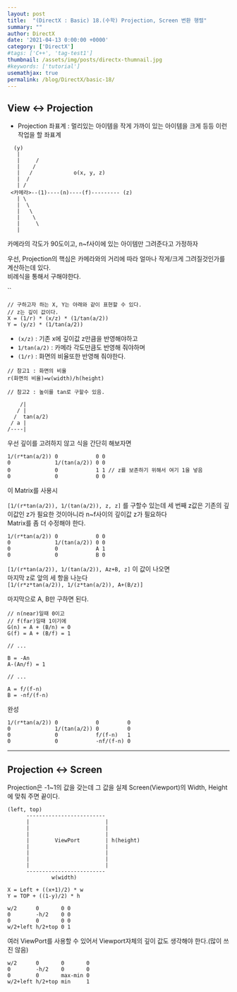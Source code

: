 ```yaml
---
layout: post
title:  "(DirectX : Basic) 18.(수학) Projection, Screen 변환 행렬"
summary: ""
author: DirectX
date: '2021-04-13 0:00:00 +0000'
category: ['DirectX']
#tags: ['C++', 'tag-test1']
thumbnail: /assets/img/posts/directx-thumnail.jpg
#keywords: ['tutorial']
usemathjax: true
permalink: /blog/DirectX/basic-18/
---
```


## View <-> Projection

* Projection 좌표계 : 멀리있는 아이템을 작게 가까이 있는 아이템을 크게 등등 이런 작업을 할 좌표계

```
  (y)
   | 
   |     /
   |    /
   |   /             o(x, y, z)
   |  /
   | /
 <카메라>--(1)----(n)----(f)--------- (z)
   | \
   |  \
   |   \
   |    \
   |     \
   |   
```

카메라의 각도가 90도이고, n~f사이에 있는 아이템만 그려준다고 가정하자

우선, Projection의 핵심은 카메라와의 거리에 따라 얼마나 작게/크게 그려질것인가를 계산하는데 있다.<br>
비례식을 통해서 구해야한다.

``

```
// 구하고자 하는 X, Y는 아래와 같이 표현할 수 있다.
// z는 깊이 값이다.
X = (1/r) * (x/z) * (1/tan(a/2))
Y = (y/z) * (1/tan(a/2))
```

* `(x/z)` : 기존 x에 깊이값 z만큼을 반영해야하고
* `1/tan(a/2)` : 카메라 각도만큼도 반영해 줘야하며
* `(1/r)` : 화면의 비율또한 반영해 줘야한다.

```
// 참고1 : 화면의 비율
r(화면의 비율)=w(width)/h(height)
```

```
// 참고2 : 높이를 tan로 구할수 있음.

    /|
   / |
  /  tan(a/2)
 / a | 
/----|

```

우선 깊이를 고려하지 않고 식을 간단히 해보자면

```
1/(r*tan(a/2)) 0            0 0
0              1/(tan(a/2)) 0 0
0              0            1 1 // z를 보존하기 위해서 여기 1을 넣음
0              0            0 0
```

이 Matrix를 사용시

`[1/(r*tan(a/2)), 1/(tan(a/2)), z, z]` 를 구할수 있는데 세 번째 z값은 기존의 깊이값인 z가 필요한 것이아니라 n~f사이의 깊이값 z가 필요하다<br>
Matrix를 좀 더 수정해야 한다.

```
1/(r*tan(a/2)) 0            0 0
0              1/(tan(a/2)) 0 0
0              0            A 1
0              0            B 0
```

`[1/(r*tan(a/2)), 1/(tan(a/2)), Az+B, z]` 이 값이 나오면<br>
마지막 z로 앞의 세 항을 나눈다 <br>
`[1/(r*z*tan(a/2)), 1/(z*tan(a/2)), A+(B/z)]`

마지막으로 A, B만 구하면 된다.

```
// n(near)일때 0이고
// f(far)일때 1이기에
G(n) = A + (B/n) = 0
G(f) = A + (B/f) = 1

// ...

B = -An
A-(An/f) = 1

// ...

A = f/(f-n)
B = -nf/(f-n)
```

완성

```
1/(r*tan(a/2)) 0            0         0
0              1/(tan(a/2)) 0         0
0              0            f/(f-n)   1
0              0            -nf/(f-n) 0
```

---

## Projection <-> Screen

Projection은 -1~1의 값을 갖는데 그 값을 실제 Screen(Viewport)의 Width, Height에 맞춰 주면 끝이다.

```
(left, top)
      -------------------------
      |                        |
      |                        |
      |                        |
      |        ViewPort        | h(height)
      |                        |
      |                        |
      |                        |
      |                        |
      -------------------------
              w(width)

X = Left + ((x+1)/2) * w
Y = TOP + ((1-y)/2) * h
```

```
w/2      0       0 0
0        -h/2    0 0
0        0       0 0
w/2+left h/2+top 0 1
```

여러 ViewPort를 사용할 수 있어서 Viewport자체의 깊이 값도 생각해야 한다.(많이 쓰진 않음)

```
w/2      0       0       0
0        -h/2    0       0
0        0       max-min 0
w/2+left h/2+top min     1
```

